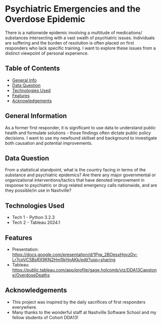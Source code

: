 # Psychiatric Emergencies and the Overdose Epidemic
There is a nationwide epidemic involving a multitude of medications/ substances
intersecting with a vast swath of psychiatric issues. Individuals are suffering and the
burden of resolution is often placed on first responders who lack specific training. I
want to explore these issues from a distinct viewpoint of personal experience.

## Table of Contents
* [General Info](#general-information)
* [Data Question](#data-question)
* [Technologies Used](#technologies-used)
* [Features](#features)
* [Acknowledgements](#acknowledgements)

## General Information
As a former first responder, it is significant to use data to understand public health and
formulate solutions - those findings often dictate public policy decisions.
I want to use my newfound skillset and background to investigate both causation and
potential improvements.

## Data Question
From a statistical standpoint, what is the country facing in terms of the substance and
psychiatric epidemics? Are there any major governmental or organizational
interventions/tactics that have denoted improvement in response to psychiatric or
drug related emergency calls nationwide, and are they possible/in use in Nashville?

## Technologies Used
- Tech 1 - Python 3.2.3
- Tech 2 - Tableau 2024.1

## Features
- Presentation: https://docs.google.com/presentation/d/1Pjw_2BOesxHgvzDv-Lr7cpVCSBsRX9KN2Hm1IkHnAKk/edit?usp=sharing
- Tableau: https://public.tableau.com/app/profile/gage.holcomb/viz/DDA13Capstone/OverdoseDeaths

## Acknowledgements
- This project was inspired by the daily sacrifices of first responders everywhere.
- Many thanks to the wonderful staff at Nashville Software School and my fellow students of Cohort DDA13!
